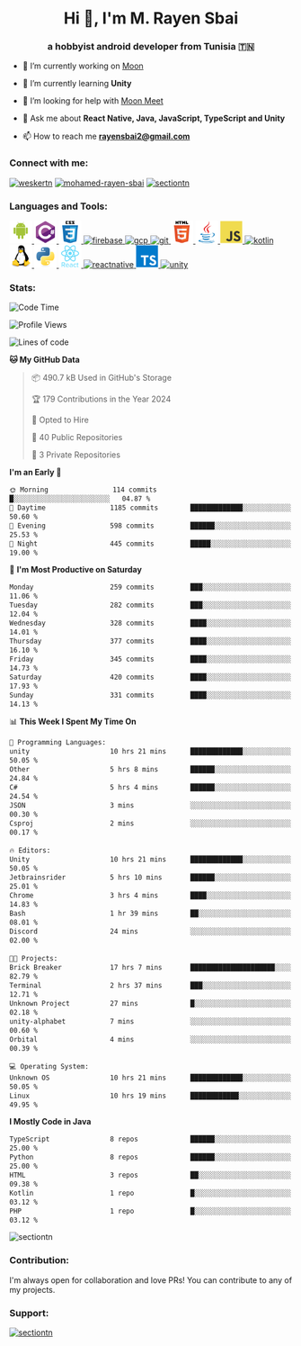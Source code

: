 <h1 style="text-align: center;">Hi 👋, I'm M. Rayen Sbai</h1>
<h3 style="text-align: center;">a hobbyist android developer from Tunisia 🇹🇳</h3>

- 🔭 I’m currently working on [Moon](https://github.com/MoonMeet/)

- 🌱 I’m currently learning **Unity**

- 🤝 I’m looking for help with [Moon Meet](https://github.com/MoonMeet/MoonMeet-CrossPlatform)

- 💬 Ask me about **React Native, Java, JavaScript, TypeScript and Unity**

- 📫 How to reach me **rayensbai2@gmail.com**

<h3 style="text-align: left;">Connect with me:</h3>
<p style="text-align: left;">
<a href="https://twitter.com/weskertn" target="blank"><img style="text-align: center;" src="https://raw.githubusercontent.com/rahuldkjain/github-profile-readme-generator/master/src/images/icons/Social/twitter.svg" alt="weskertn" height="30" width="40" /></a>
<a href="https://linkedin.com/in/mohamed-rayen-sbai" target="blank"><img style="text-align: center;" src="https://raw.githubusercontent.com/rahuldkjain/github-profile-readme-generator/master/src/images/icons/Social/linked-in-alt.svg" alt="mohamed-rayen-sbai" height="30" width="40" /></a>
<a href="https://www.youtube.com/@SectionTN" target="blank"><img style="text-align: center" src="https://raw.githubusercontent.com/rahuldkjain/github-profile-readme-generator/master/src/images/icons/Social/youtube.svg" alt="sectiontn" height="30" width="40" /></a>
</p>

<h3 style="text-align: left">Languages and Tools:</h3>
<p style="text-align: left;"> <a href="https://developer.android.com" target="_blank" rel="noreferrer"> <img src="https://raw.githubusercontent.com/devicons/devicon/master/icons/android/android-original-wordmark.svg" alt="android" width="40" height="40"/> </a> <a href="https://www.w3schools.com/cs/" target="_blank" rel="noreferrer"> <img src="https://raw.githubusercontent.com/devicons/devicon/master/icons/csharp/csharp-original.svg" alt="csharp" width="40" height="40"/> </a> <a href="https://www.w3schools.com/css/" target="_blank" rel="noreferrer"> <img src="https://raw.githubusercontent.com/devicons/devicon/master/icons/css3/css3-original-wordmark.svg" alt="css3" width="40" height="40"/> </a> <a href="https://firebase.google.com/" target="_blank" rel="noreferrer"> <img src="https://www.vectorlogo.zone/logos/firebase/firebase-icon.svg" alt="firebase" width="40" height="40"/> </a> <a href="https://cloud.google.com" target="_blank" rel="noreferrer"> <img src="https://www.vectorlogo.zone/logos/google_cloud/google_cloud-icon.svg" alt="gcp" width="40" height="40"/> </a> <a href="https://git-scm.com/" target="_blank" rel="noreferrer"> <img src="https://www.vectorlogo.zone/logos/git-scm/git-scm-icon.svg" alt="git" width="40" height="40"/> </a> <a href="https://www.w3.org/html/" target="_blank" rel="noreferrer"> <img src="https://raw.githubusercontent.com/devicons/devicon/master/icons/html5/html5-original-wordmark.svg" alt="html5" width="40" height="40"/> </a> <a href="https://www.java.com" target="_blank" rel="noreferrer"> <img src="https://raw.githubusercontent.com/devicons/devicon/master/icons/java/java-original.svg" alt="java" width="40" height="40"/> </a> <a href="https://developer.mozilla.org/en-US/docs/Web/JavaScript" target="_blank" rel="noreferrer"> <img src="https://raw.githubusercontent.com/devicons/devicon/master/icons/javascript/javascript-original.svg" alt="javascript" width="40" height="40"/> </a> <a href="https://kotlinlang.org" target="_blank" rel="noreferrer"> <img src="https://www.vectorlogo.zone/logos/kotlinlang/kotlinlang-icon.svg" alt="kotlin" width="40" height="40"/> </a> <a href="https://www.linux.org/" target="_blank" rel="noreferrer"> <img src="https://raw.githubusercontent.com/devicons/devicon/master/icons/linux/linux-original.svg" alt="linux" width="40" height="40"/> </a> <a href="https://www.python.org" target="_blank" rel="noreferrer"> <img src="https://raw.githubusercontent.com/devicons/devicon/master/icons/python/python-original.svg" alt="python" width="40" height="40"/> </a> <a href="https://reactjs.org/" target="_blank" rel="noreferrer"> <img src="https://raw.githubusercontent.com/devicons/devicon/master/icons/react/react-original-wordmark.svg" alt="react" width="40" height="40"/> </a> <a href="https://reactnative.dev/" target="_blank" rel="noreferrer"> <img src="https://reactnative.dev/img/header_logo.svg" alt="reactnative" width="40" height="40"/> </a> <a href="https://www.typescriptlang.org/" target="_blank" rel="noreferrer"> <img src="https://raw.githubusercontent.com/devicons/devicon/master/icons/typescript/typescript-original.svg" alt="typescript" width="40" height="40"/> </a> <a href="https://unity.com/" target="_blank" rel="noreferrer"> <img src="https://www.vectorlogo.zone/logos/unity3d/unity3d-icon.svg" alt="unity" width="40" height="40"/> </a> </p>

<h3 align="left">Stats:</h3>

<!--START_SECTION:SECTIONTN-->
![Code Time](http://img.shields.io/badge/Code%20Time-461%20hrs%2039%20mins-blue)

![Profile Views](http://img.shields.io/badge/Profile%20Views-0-blue)

![Lines of code](https://img.shields.io/badge/From%20Hello%20World%20I%27ve%20Written-1.5%20million%20lines%20of%20code-blue)

**🐱 My GitHub Data** 

> 📦 490.7 kB Used in GitHub's Storage 
 > 
> 🏆 179 Contributions in the Year 2024
 > 
> 💼 Opted to Hire
 > 
> 📜 40 Public Repositories 
 > 
> 🔑 3 Private Repositories 
 > 
**I'm an Early 🐤** 

```text
🌞 Morning                114 commits         █░░░░░░░░░░░░░░░░░░░░░░░░   04.87 % 
🌆 Daytime                1185 commits        █████████████░░░░░░░░░░░░   50.60 % 
🌃 Evening                598 commits         ██████░░░░░░░░░░░░░░░░░░░   25.53 % 
🌙 Night                  445 commits         █████░░░░░░░░░░░░░░░░░░░░   19.00 % 
```
📅 **I'm Most Productive on Saturday** 

```text
Monday                   259 commits         ███░░░░░░░░░░░░░░░░░░░░░░   11.06 % 
Tuesday                  282 commits         ███░░░░░░░░░░░░░░░░░░░░░░   12.04 % 
Wednesday                328 commits         ████░░░░░░░░░░░░░░░░░░░░░   14.01 % 
Thursday                 377 commits         ████░░░░░░░░░░░░░░░░░░░░░   16.10 % 
Friday                   345 commits         ████░░░░░░░░░░░░░░░░░░░░░   14.73 % 
Saturday                 420 commits         ████░░░░░░░░░░░░░░░░░░░░░   17.93 % 
Sunday                   331 commits         ████░░░░░░░░░░░░░░░░░░░░░   14.13 % 
```


📊 **This Week I Spent My Time On** 

```text
💬 Programming Languages: 
unity                    10 hrs 21 mins      █████████████░░░░░░░░░░░░   50.05 % 
Other                    5 hrs 8 mins        ██████░░░░░░░░░░░░░░░░░░░   24.84 % 
C#                       5 hrs 4 mins        ██████░░░░░░░░░░░░░░░░░░░   24.54 % 
JSON                     3 mins              ░░░░░░░░░░░░░░░░░░░░░░░░░   00.30 % 
Csproj                   2 mins              ░░░░░░░░░░░░░░░░░░░░░░░░░   00.17 % 

🔥 Editors: 
Unity                    10 hrs 21 mins      █████████████░░░░░░░░░░░░   50.05 % 
Jetbrainsrider           5 hrs 10 mins       ██████░░░░░░░░░░░░░░░░░░░   25.01 % 
Chrome                   3 hrs 4 mins        ████░░░░░░░░░░░░░░░░░░░░░   14.83 % 
Bash                     1 hr 39 mins        ██░░░░░░░░░░░░░░░░░░░░░░░   08.01 % 
Discord                  24 mins             ░░░░░░░░░░░░░░░░░░░░░░░░░   02.00 % 

🐱‍💻 Projects: 
Brick Breaker            17 hrs 7 mins       █████████████████████░░░░   82.79 % 
Terminal                 2 hrs 37 mins       ███░░░░░░░░░░░░░░░░░░░░░░   12.71 % 
Unknown Project          27 mins             █░░░░░░░░░░░░░░░░░░░░░░░░   02.18 % 
unity-alphabet           7 mins              ░░░░░░░░░░░░░░░░░░░░░░░░░   00.60 % 
Orbital                  4 mins              ░░░░░░░░░░░░░░░░░░░░░░░░░   00.39 % 

💻 Operating System: 
Unknown OS               10 hrs 21 mins      █████████████░░░░░░░░░░░░   50.05 % 
Linux                    10 hrs 19 mins      ████████████░░░░░░░░░░░░░   49.95 % 
```

**I Mostly Code in Java** 

```text
TypeScript               8 repos             ██████░░░░░░░░░░░░░░░░░░░   25.00 % 
Python                   8 repos             ██████░░░░░░░░░░░░░░░░░░░   25.00 % 
HTML                     3 repos             ██░░░░░░░░░░░░░░░░░░░░░░░   09.38 % 
Kotlin                   1 repo              █░░░░░░░░░░░░░░░░░░░░░░░░   03.12 % 
PHP                      1 repo              █░░░░░░░░░░░░░░░░░░░░░░░░   03.12 % 
```




<!--END_SECTION:SECTIONTN-->

<div style="text-align:left;">
<p> <img src="https://github-readme-streak-stats.herokuapp.com/?user=sectiontn&theme=dark" alt="sectiontn" /> </p>
</div>

<h3 style="text-align: left;">Contribution:</h3>
I'm always open for collaboration and love PRs! You can contribute to any of my projects.

<h3 style="text-align: left;">Support:</h3>
<p><a href="https://www.buymeacoffee.com/sectiontn"> <img style="text-align: left;" src="https://cdn.buymeacoffee.com/buttons/v2/default-yellow.png" height="50" width="210" alt="sectiontn" /></a></p><br><br>
